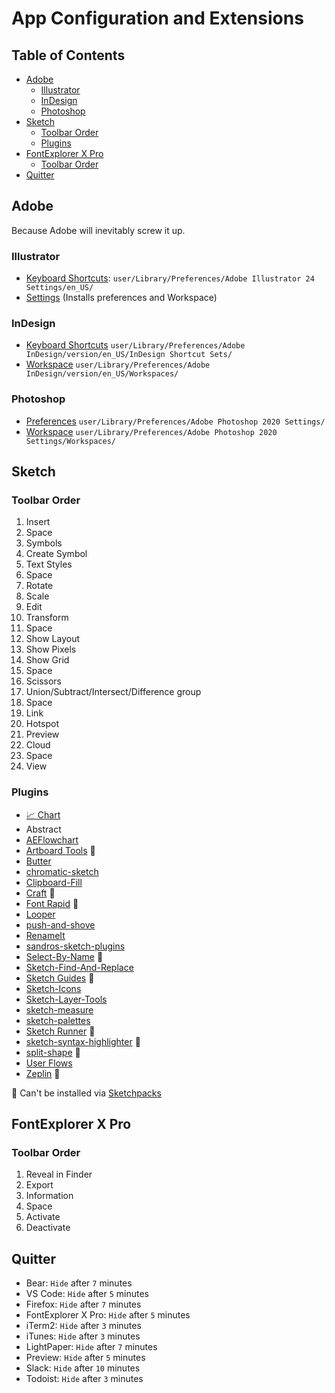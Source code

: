 # App Configuration and Extensions


## Table of Contents
- [Adobe](#adobe)
    - [Illustrator](#illustrator)
    - [InDesign](#indesign)
    - [Photoshop](#photoshop)
- [Sketch](#sketch)
    - [Toolbar Order](#toolbar-order)
    - [Plugins](#plugins)
- [FontExplorer X Pro](#fontexplorer-x-pro)
    - [Toolbar Order](#toolbar-order-1)
- [Quitter](#quitter)


## Adobe

Because Adobe will inevitably screw it up.

### Illustrator

- [Keyboard Shortcuts](https://github.com/ericwbailey/dotfiles/blob/master/Adobe/Illustrator/ericwbailey.kys): `user/Library/Preferences/Adobe Illustrator 24 Settings/en_US/`
- [Settings](https://github.com/ericwbailey/dotfiles/blob/master/Adobe/Illustrator/AI24Settings_Dec%202%2C%202019_9%2040%20PM) (Installs preferences and Workspace)

### InDesign

- [Keyboard Shortcuts](https://github.com/ericwbailey/dotfiles/blob/master/Adobe/InDesign/ericwbailey.indk) `user/Library/Preferences/Adobe InDesign/version/en_US/InDesign Shortcut Sets/`
- [Workspace](https://github.com/ericwbailey/dotfiles/blob/master/Adobe/InDesign/ericwbailey.xml) `user/Library/Preferences/Adobe InDesign/version/en_US/Workspaces/`

### Photoshop

- [Preferences](https://github.com/ericwbailey/dotfiles/blob/master/Adobe/Photoshop/Adobe%20Photoshop%202020%20Prefs.psp) `user/Library/Preferences/Adobe Photoshop 2020 Settings/`
- [Workspace](https://github.com/ericwbailey/dotfiles/blob/master/Adobe/Photoshop/ericwbailey.psw) `user/Library/Preferences/Adobe Photoshop 2020 Settings/Workspaces/`


## Sketch

### Toolbar Order

1. Insert
2. Space
3. Symbols
4. Create Symbol
5. Text Styles
6. Space
7. Rotate
8. Scale
9. Edit
10. Transform
11. Space
12. Show Layout
13. Show Pixels
14. Show Grid
15. Space
16. Scissors
17. Union/Subtract/Intersect/Difference group
18. Space
19. Link
20. Hotspot
21. Preview
22. Cloud
23. Space
24. View

### Plugins

- [📈 Chart](https://github.com/pavelkuligin/chart)
- Abstract
- [AEFlowchart](https://github.com/tadija/aeflowchart)
- [Artboard Tools](https://github.com/frankko/Artboard-Tools) 🔽
- [Butter](https://github.com/pberrecloth/butter-sketch-plugin)
- [chromatic-sketch](https://github.com/petterheterjag/chromatic-sketch)
- [Clipboard-Fill](https://github.com/ScottSavarie/Clipboard-Fill)
- [Craft](https://labs.invisionapp.com/craft) 🔽
- [Font Rapid](https://fontrapid.com/) 🔽
- [Looper](http://sureskumar.com/looper/)
- [push-and-shove](https://github.com/ozzik/push-and-shove)
- [RenameIt](https://github.com/rodi01/RenameIt)
- [sandros-sketch-plugins](https://github.com/alssndro/sandros-sketch-plugins)
- [Select-By-Name](https://github.com/sebj/Select-By-Name) 🔽
- [Sketch-Find-And-Replace](https://github.com/thierryc/Sketch-Find-And-Replace)
- [Sketch Guides](https://celynxie.com/sources/sketchguides.html) 🔽
- [Sketch-Icons](https://sketchicons.com/)
- [Sketch-Layer-Tools](https://github.com/hrescak/Sketch-Layer-Tools)
- [sketch-measure](https://github.com/utom/sketch-measure)
- [sketch-palettes](https://github.com/andrewfiorillo/sketch-palettes)
- [Sketch Runner](https://sketchrunner.com/) 🔽
- [sketch-syntax-highlighter](https://github.com/danielguillan/sketch-syntax-highlighter) 🔽
- [split-shape](https://github.com/kupe517/sketch-split-shape) 🔽
- [User Flows](https://abynim.github.io/UserFlows/)
- [Zeplin](https://zeplin.io/) 🔽

🔽 Can't be installed via [Sketchpacks](https://sketchpacks.com/)


## FontExplorer X Pro

### Toolbar Order

1. Reveal in Finder
2. Export
3. Information
4. Space
5. Activate
6. Deactivate


## Quitter

- Bear: `Hide` after `7` minutes
- VS Code: `Hide` after `5` minutes
- Firefox: `Hide` after `7` minutes
- FontExplorer X Pro: `Hide` after `5` minutes
- iTerm2: `Hide` after `3` minutes
- iTunes: `Hide` after `3` minutes
- LightPaper: `Hide` after `7` minutes
- Preview: `Hide` after `5` minutes
- Slack: `Hide` after `10` minutes
- Todoist: `Hide` after `3` minutes
